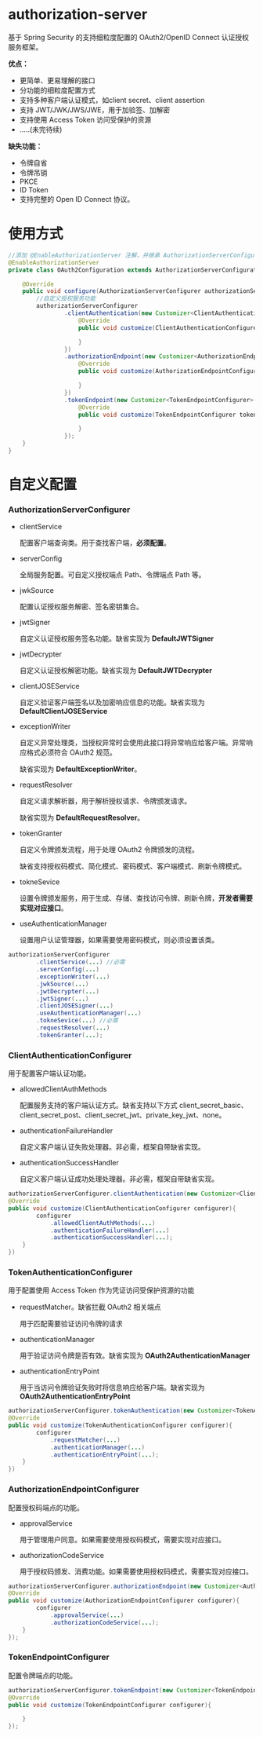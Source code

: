 # authorization-server

基于 Spring Security 的支持细粒度配置的 OAuth2/OpenID Connect 认证授权服务框架。

**优点：**

* 更简单、更易理解的接口
* 分功能的细粒度配置方式
* 支持多种客户端认证模式，如client secret、client assertion
* 支持 JWT/JWK/JWS/JWE，用于加验签、加解密
* 支持使用 Access Token 访问受保护的资源
* .....(未完待续)

**缺失功能：**

* 令牌自省
* 令牌吊销
* PKCE
* ID Token
* 支持完整的 Open ID Connect 协议。

# 使用方式

``` java
//添加 @EnableAuthorizationServer 注解，并继承 AuthorizationServerConfigurationAdapter 配置类
@EnableAuthorizationServer 
private class OAuth2Configuration extends AuthorizationServerConfigurationAdapter {

    @Override
    public void configure(AuthorizationServerConfigurer authorizationServerConfigurer) {
      	//自定义授权服务功能
        authorizationServerConfigurer
                .clientAuthentication(new Customizer<ClientAuthenticationConfigurer>() {
                    @Override
                    public void customize(ClientAuthenticationConfigurer configurer) {

                    }
                })
                .authorizationEndpoint(new Customizer<AuthorizationEndpointConfigurer>() {
                    @Override
                    public void customize(AuthorizationEndpointConfigurer configurer) {

                    }
                })
                .tokenEndpoint(new Customizer<TokenEndpointConfigurer>() {
                    @Override
                    public void customize(TokenEndpointConfigurer tokenEndpointConfigurer) {

                    }
                });
    }
}
```

# 自定义配置

### AuthorizationServerConfigurer

* clientService

  配置客户端查询类。用于查找客户端，**必须配置**。

* serverConfig

  全局服务配置。可自定义授权端点 Path、令牌端点 Path 等。

* jwkSource

  配置认证授权服务解密、签名密钥集合。

* jwtSigner

  自定义认证授权服务签名功能。缺省实现为 **DefaultJWTSigner**

* jwtDecrypter

  自定义认证授权解密功能。缺省实现为 **DefaultJWTDecrypter**

* clientJOSEService

  自定义验证客户端签名以及加密响应信息的功能。缺省实现为 **DefaultClientJOSEService**

* exceptionWriter

  自定义异常处理类，当授权异常时会使用此接口将异常响应给客户端。异常响应格式必须符合 OAuth2 规范。

  缺省实现为 **DefaultExceptionWriter**。

* requestResolver

  自定义请求解析器，用于解析授权请求、令牌颁发请求。

  缺省实现为 **DefaultRequestResolver**。

* tokenGranter

  自定义令牌颁发流程，用于处理 OAuth2 令牌颁发的流程。

  缺省支持授权码模式、简化模式、密码模式、客户端模式、刷新令牌模式。

* tokneSevice

  设置令牌颁发服务，用于生成、存储、查找访问令牌、刷新令牌，**开发者需要实现对应接口**。

* useAuthenticationManager

  设置用户认证管理器，如果需要使用密码模式，则必须设置该类。

```java
authorizationServerConfigurer
        .clientService(...) //必需
        .serverConfig(...)
        .exceptionWriter(...)
        .jwkSource(...)
        .jwtDecrypter(...)
        .jwtSigner(...)
        .clientJOSESigner(...)
        .useAuthenticationManager(...)
        .tokneSevice(...) //必需
        .requestResolver(...)
        .tokenGranter(...);
```

### ClientAuthenticationConfigurer

用于配置客户端认证功能。

* allowedClientAuthMethods

  配置服务支持的客户端认证方式。缺省支持以下方式 client_secret_basic、client_secret_post、client_secret_jwt、private_key_jwt、none。

* authenticationFailureHandler

  自定义客户端认证失败处理器。非必需，框架自带缺省实现。

* authenticationSuccessHandler

  自定义客户端认证成功处理处理器。非必需，框架自带缺省实现。

```java
authorizationServerConfigurer.clientAuthentication(new Customizer<ClientAuthenticationConfigurer>(){
@Override
public void customize(ClientAuthenticationConfigurer configurer){
        configurer
            .allowedClientAuthMethods(...)
            .authenticationFailureHandler(...)
            .authenticationSuccessHandler(...);
    }
})
```

### TokenAuthenticationConfigurer

用于配置使用 Access Token 作为凭证访问受保护资源的功能

* requestMatcher。缺省拦截 OAuth2 相关端点

  用于匹配需要验证访问令牌的请求

* authenticationManager

  用于验证访问令牌是否有效。缺省实现为 **OAuth2AuthenticationManager**

* authenticationEntryPoint

  用于当访问令牌验证失败时将信息响应给客户端。缺省实现为 **OAuth2AuthenticationEntryPoint**

```java
authorizationServerConfigurer.tokenAuthentication(new Customizer<TokenAuthenticationConfigurer>(){
@Override
public void customize(TokenAuthenticationConfigurer configurer){
        configurer
            .requestMatcher(...)
            .authenticationManager(...)
            .authenticationEntryPoint(...);
    }
})
```

### AuthorizationEndpointConfigurer

配置授权码端点的功能。

* approvalService

  用于管理用户同意。如果需要使用授权码模式，需要实现对应接口。

* authorizationCodeService

  用于授权码颁发、消费功能。如果需要使用授权码模式，需要实现对应接口。

```java
authorizationServerConfigurer.authorizationEndpoint(new Customizer<AuthorizationEndpointConfigurer>(){
@Override
public void customize(AuthorizationEndpointConfigurer configurer){
        configurer
            .approvalService(...)
            .authorizationCodeService(...);
    }
});
```

### TokenEndpointConfigurer

配置令牌端点的功能。

```java
authorizationServerConfigurer.tokenEndpoint(new Customizer<TokenEndpointConfigurer>(){
@Override
public void customize(TokenEndpointConfigurer configurer){

	}
});
```

